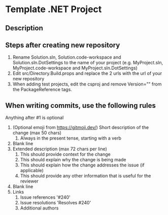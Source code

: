 # Template .NET Project

## Description

## Steps after creating new repository

1. Rename Solution.sln, Solution.code-workspace and Solution.sln.DotSettings to the name of your project (e.g. MyProject.sln, MyProject.code-workspace and MyProject.sln.DotSettings)
1. Edit src/Directory.Build.props and replace the 2 urls with the url of your new repository
2. When adding test projects, edit the csproj and remove Version="" from the PackageReference tags.

## When writing commits, use the following rules

Anything after #1 is optional

1. (Optional emoji from https://gitmoji.dev/) Short description of the change (max 50 chars)
   1. Always in the present tense, starting with a verb
2. Blank line
3. Extended description (max 72 chars per line)
   1. This should provide context for the change
   2. This should explain why the change is being made
   3. This should explain how the change addresses the issue (if applicable)
   4. This should provide any other information that is useful for the reviewer
4. Blank line
5. Links
   1. Issue references '#240'
   2. Issue resolutions 'Resolves #240'
   3. Additional authors
